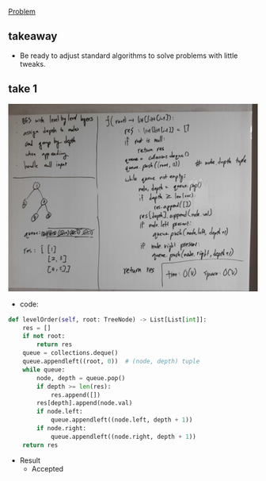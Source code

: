 [Problem](https://leetcode.com/problems/binary-tree-level-order-traversal/)

## takeaway
- Be ready to adjust standard algorithms to solve problems with little tweaks.

## take 1
![](img-1.jpg)
- code:
```python
def levelOrder(self, root: TreeNode) -> List[List[int]]:
    res = []
    if not root:
        return res
    queue = collections.deque()
    queue.appendleft((root, 0))  # (node, depth) tuple
    while queue:
        node, depth = queue.pop()
        if depth >= len(res):
            res.append([])
        res[depth].append(node.val)
        if node.left:
            queue.appendleft((node.left, depth + 1))
        if node.right:
            queue.appendleft((node.right, depth + 1))
    return res
```
- Result
    - Accepted

